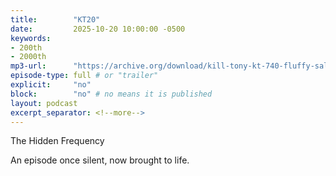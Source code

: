 ```yaml
---
title:        "KT20"
date:         2025-10-20 10:00:00 -0500
keywords:
- 200th
- 2000th
mp3-url:      "https://archive.org/download/kill-tony-kt-740-fluffy-sal-vulcano/Kill%20Tony%20-%20KT%20%23740%20-%20FLUFFY%20%2B%20SAL%20VULCANO.m4a"
episode-type: full # or "trailer"
explicit:     "no"
block:        "no" # no means it is published
layout: podcast
excerpt_separator: <!--more-->
---
```

<!--more-->

The Hidden Frequency

An episode once silent, now brought to life.
